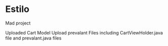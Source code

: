 # Estilo
Mad project

Uploaded Cart Model
Upload prevalant Files including CartViewHolder.java file and prevalant.java files
